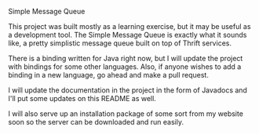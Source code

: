 Simple Message Queue

This project was built mostly as a learning exercise, but it may be useful as a development tool. The Simple Message
Queue is exactly what it sounds like, a pretty simplistic message queue built on top of Thrift services.

There is a binding written for Java right now, but I will update the project with bindings for some other languages.
Also, if anyone wishes to add a binding in a new language, go ahead and make a pull request.

I will update the documentation in the project in the form of Javadocs and I'll put some updates on this README
as well.

I will also serve up an installation package of some sort from my website soon so the server can be downloaded and run
easily.
